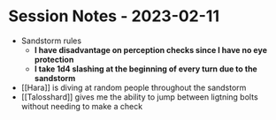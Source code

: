 # Session Notes - 2023-02-11

* Sandstorm rules
  * **I have disadvantage on perception checks since I have no eye protection**
  * **I take 1d4 slashing at the beginning of every turn due to the sandstorm**
* [[Hara]] is diving at random people throughout the sandstorm
* [[Talosshard]] gives me the ability to jump between ligtning bolts without needing to make a check
